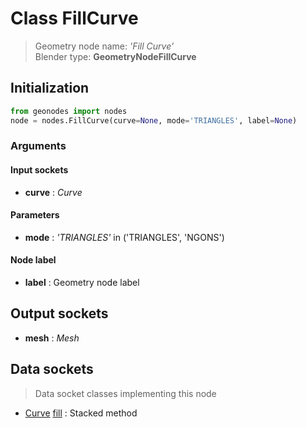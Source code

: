 
# Class FillCurve

> Geometry node name: _'Fill Curve'_<br>Blender type:  **GeometryNodeFillCurve**

## Initialization


```python
from geonodes import nodes
node = nodes.FillCurve(curve=None, mode='TRIANGLES', label=None)
```


### Arguments


#### Input sockets



- **curve** : _Curve_



#### Parameters



- **mode** : _'TRIANGLES'_ in ('TRIANGLES', 'NGONS')



#### Node label



- **label** : Geometry node label



## Output sockets



- **mesh** : _Mesh_



## Data sockets

> Data socket classes implementing this node


- [Curve](../sockets/Curve.md) [fill](../sockets/Curve.md#fill) : Stacked method


